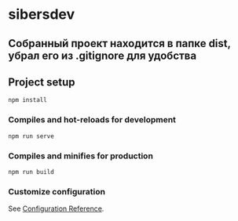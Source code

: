 # sibersdev

## Собранный проект находится в папке dist, убрал его из .gitignore для удобства

## Project setup
```
npm install
```

### Compiles and hot-reloads for development
```
npm run serve
```

### Compiles and minifies for production
```
npm run build
```

### Customize configuration
See [Configuration Reference](https://cli.vuejs.org/config/).
